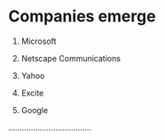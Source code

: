 # __Companies emerge__

1. Microsoft

2. Netscape Communications

3. Yahoo

4. Excite

5. Google


.....................................

